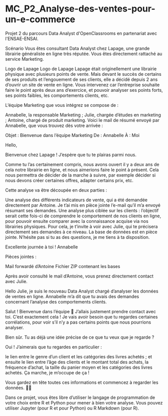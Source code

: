 # MC_P2_Analyse-des-ventes-pour-un-e-commerce
Projet 2 du parcours Data Analyst d'OpenClassrooms en partenariat avec l'ENSAE-ENSAI.

Scénario
Vous êtes consultant Data Analyst chez Lapage, une grande librairie généraliste en ligne très réputée. Vous êtes directement rattaché au service Marketing.

Logo de Lapage
Logo de Lapage
Lapage était originellement une librairie physique avec plusieurs points de vente. Mais devant le succès de certains de ses produits et l’engouement de ses clients, elle a décidé depuis 2 ans d’ouvrir un site de vente en ligne. Vous intervenez car l’entreprise souhaite faire le point après deux ans d’exercice, et pouvoir analyser ses points forts, ses points faibles, les comportements clients, etc.

L’équipe Marketing que vous intégrez se compose de : 

Annabelle, la responsable Marketing ;
Julie, chargée d’études en marketing ;
Antoine, chargé de produit marketing.
Voici le mail de résumé envoyé par Annabelle, que vous trouvez dès votre arrivée :

 

Objet : Bienvenue dans l’équipe Marketing
De : Annabelle
À : Moi

Hello,

Bienvenue chez Lapage ! J’espère que tu te plairas parmi nous.

Comme tu l’as certainement compris, nous avons ouvert il y a deux ans de cela notre librairie en ligne, et nous aimerions faire le point à présent. Cela nous permettra de décider de la marche à suivre, par exemple décider si nous devons créer certaines offres, adapter certains prix, etc.

Cette analyse va être découpée en deux parties :

Une analyse des différents indicateurs de vente, qui a été demandée directement par Antoine. Je t’ai mis en pièce jointe l’e-mail qu’il m’a envoyé résumant ses demandes.
Une analyse plus ciblée sur les clients : l’objectif serait cette fois-ci de comprendre le comportement de nos clients en ligne, pour pouvoir ensuite comparer avec la connaissance acquise via nos librairies physiques. Pour cela, je t’invite à voir avec Julie, qui te précisera directement ses demandes à ce niveau.
La base de données est en pièce jointe. N’hésite pas si tu as des questions, je me tiens à ta disposition.

Excellente journée à toi !
Annabelle

Pièces jointes :

Mail forwardé d’Antoine
Fichier ZIP contenant les bases
 

Après avoir consulté le mail d’Antoine, vous prenez directement contact avec Julie.

Hello Julie, je suis le nouveau Data Analyst chargé d’analyser les données de ventes en ligne. Annabelle m’a dit que tu avais des demandes concernant l’analyse des comportements clients.

Salut ! Bienvenue dans l’équipe 🙂 J’allais justement prendre contact avec toi. C’est exactement cela ! Je vais avoir besoin que tu regardes certaines corrélations, pour voir s’il n’y a pas certains points que nous pourrions analyser.

Bien sûr. Tu as déjà une idée précise de ce que tu veux que je regarde ?

Oui ! J’aimerais que tu regardes en particulier : 

le lien entre le genre d’un client et les catégories des livres achetés ;
et ensuite le lien entre l’âge des clients et le montant total des achats, la fréquence d’achat, la taille du panier moyen et les catégories des livres achetés.
Ça marche, je m’occupe de ça !

Vous gardez en tête toutes ces informations et commencez à regarder les données. 🕵️‍♂️

Dans ce projet, vous êtes libre d’utiliser le langage de programmation de votre choix entre R et Python pour mener à bien votre analyse. Vous pouvez utiliser Jupyter (pour R et pour Python) ou R Markdown (pour R). 
